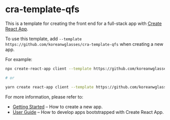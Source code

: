 # cra-template-qfs

This is a template for creating the front end for a full-stack app with [Create React App](https://github.com/facebook/create-react-app).

To use this template, add `--template https://github.com/koreanwglasses/cra-template-qfs` when creating a new app.

For example:

```sh
npx create-react-app client --template https://github.com/koreanwglasses/cra-template-qfs

# or

yarn create react-app client --template https://github.com/koreanwglasses/cra-template-qfs
```

For more information, please refer to:

- [Getting Started](https://create-react-app.dev/docs/getting-started) – How to create a new app.
- [User Guide](https://create-react-app.dev) – How to develop apps bootstrapped with Create React App.

